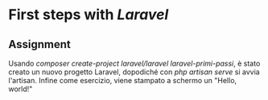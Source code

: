 # First steps with _Laravel_

## Assignment

Usando _composer create-project laravel/laravel laravel-primi-passi_, è stato creato un nuovo progetto Laravel, dopodiché con
_php artisan serve_ si avvia l'artisan. Infine come esercizio, viene stampato a schermo un "Hello, world!"
